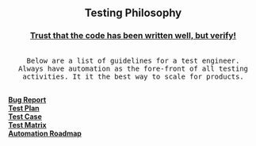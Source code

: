 <h2 align="center">
  Testing Philosophy
</h2>

<!-- Intro  -->
<h3 align="center">
         <b><a target="_blank" href="https://www.linkedin.com/in/shrirachana/">Trust that the code has been written well, but verify!</a></b>
</h3>
<p align="center"> 
  <samp>
     <br>
     Below are a list of guidelines for a test engineer.
     <br>
     Always have automation as the fore-front of all testing activities. It it the best way to scale for products.
    <br>
    <br>
  </samp>
</p>

<p>
   <a href="https://www.linkedin.com/posts/shrirachana_qa-quality-activity-7083931796488273920-QAAs?utm_source=share&utm_medium=member_desktop" target="blank"><strong>Bug Report</strong></a>

</br>
  <a href="https://www.linkedin.com/posts/shrirachana_qa-quality-activity-7108281283826352129-79-1?utm_source=share&utm_medium=member_desktop" target="blank"><strong>Test Plan</strong></a>  
</br>
   <a href="place-holder" target="blank"><strong>Test Case</strong></a></br>
   <a href="place-holder" target="blank"><strong>Test Matrix</strong></a></br>
   <a href="place-holder" target="blank"><strong>Automation Roadmap</strong></a></br>



</p>

